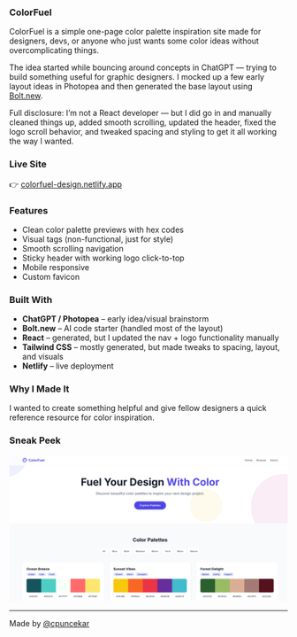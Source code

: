 ### ColorFuel

ColorFuel is a simple one-page color palette inspiration site made for designers, devs, or anyone who just wants some color ideas without overcomplicating things.

The idea started while bouncing around concepts in ChatGPT — trying to build something useful for graphic designers. I mocked up a few early layout ideas in Photopea and then generated the base layout using [Bolt.new](https://bolt.new).  

Full disclosure: I’m not a React developer — but I did go in and manually cleaned things up, added smooth scrolling, updated the header, fixed the logo scroll behavior, and tweaked spacing and styling to get it all working the way I wanted.

### Live Site  
👉 [colorfuel-design.netlify.app](https://colorfuel-design.netlify.app)

### Features

- Clean color palette previews with hex codes
- Visual tags (non-functional, just for style)
- Smooth scrolling navigation
- Sticky header with working logo click-to-top
- Mobile responsive
- Custom favicon

### Built With
- **ChatGPT / Photopea** – early idea/visual brainstorm
- **Bolt.new** – AI code starter (handled most of the layout)
- **React** – generated, but I updated the nav + logo functionality manually
- **Tailwind CSS** – mostly generated, but made tweaks to spacing, layout, and visuals
- **Netlify** – live deployment

### Why I Made It
I wanted to create something helpful and give fellow designers a quick reference resource for color inspiration.


### Sneak Peek
![Homepage](./assets/color-fuel-your-design.jpg)

---

Made by [@cpuncekar](https://github.com/cpuncekar)
